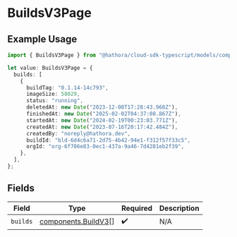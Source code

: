 # BuildsV3Page

## Example Usage

```typescript
import { BuildsV3Page } from "@hathora/cloud-sdk-typescript/models/components";

let value: BuildsV3Page = {
  builds: [
    {
      buildTag: "0.1.14-14c793",
      imageSize: 58029,
      status: "running",
      deletedAt: new Date("2023-12-08T17:28:43.968Z"),
      finishedAt: new Date("2025-02-02T04:37:08.867Z"),
      startedAt: new Date("2024-02-19T00:23:03.771Z"),
      createdAt: new Date("2023-07-16T20:17:42.484Z"),
      createdBy: "noreply@hathora.dev",
      buildId: "bld-6d4c6a71-2d75-4b42-94e1-f312f57f33c5",
      orgId: "org-6f706e83-0ec1-437a-9a46-7d4281eb2f39",
    },
  ],
};
```

## Fields

| Field                                                      | Type                                                       | Required                                                   | Description                                                |
| ---------------------------------------------------------- | ---------------------------------------------------------- | ---------------------------------------------------------- | ---------------------------------------------------------- |
| `builds`                                                   | [components.BuildV3](../../models/components/buildv3.md)[] | :heavy_check_mark:                                         | N/A                                                        |